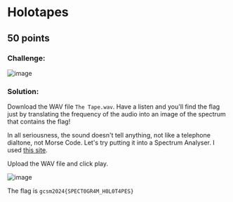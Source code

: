 # Holotapes
## 50 points

### Challenge:
![image](https://github.com/user-attachments/assets/65a5e046-a857-4273-b4c6-66a1acee5285)

### Solution:
Download the WAV file `The Tape.wav`. Have a listen and you'll find the flag just by translating the frequency of the audio into an image of the spectrum that contains the flag!

In all seriousness, the sound doesn't tell anything, not like a telephone dialtone, not Morse Code. Let's try putting it into a Spectrum Analyser. I used [this site](https://academo.org/demos/spectrum-analyzer/).

Upload the WAV file and click play.

![image](https://github.com/user-attachments/assets/5e19576f-413d-4be1-826a-5d4b4f32cf8e)

The flag is `gcsm2024{SPECT0GR4M_H0L0T4PES}`
